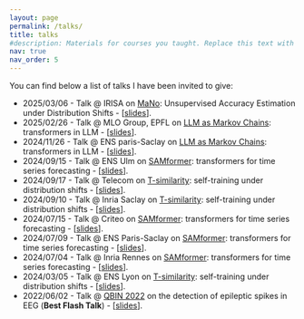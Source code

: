 ```yaml
---
layout: page
permalink: /talks/
title: talks
#description: Materials for courses you taught. Replace this text with your description.
nav: true
nav_order: 5
---
```


You can find below a list of talks I have been invited to give:
- 2025/03/06 - Talk @ IRISA on <a href="https://arxiv.org/pdf/2405.18979">MaNo</a>: Unsupervised Accuracy Estimation under Distribution Shifts - [<a href="/assets/pdf/Presentation_NeurIPS_2024_Obelix_Seminar.pdf">slides</a>]. 
- 2025/02/26 - Talk @ MLO Group, EPFL on <a href="https://arxiv.org/pdf/2410.02724">LLM as Markov Chains</a>: transformers in LLM - [<a href="https://drive.google.com/file/d/1JDrVP7tcH421A8aQ6KmfgybneoZ_WRhX/view?usp=sharing">slides</a>]. 
- 2024/11/26 - Talk @ ENS paris-Saclay on <a href="https://arxiv.org/pdf/2410.02724">LLM as Markov Chains</a>: transformers in LLM - [<a href="https://drive.google.com/file/d/1Zid7be_O1kM8uvO88yLVxIInWLRIkwT-/view?usp=sharing">slides</a>]. 
- 2024/09/15 - Talk @ ENS Ulm on <a href="https://arxiv.org/pdf/2402.10198">SAMformer</a>: transformers for time series forecasting - [<a href="/assets/pdf/Presentation_ICML_2024_CDS_ENS_Ulm_17_09_2024.pdf">slides</a>]. 
- 2024/09/17 - Talk @ Telecom on <a href="https://arxiv.org/pdf/2310.14814"> T-similarity</a>: self-training under distribution shifts - [<a href="/assets/pdf/Presentation_AISTATS_2024_DIG_Telecom_24_09_2024.pdf">slides</a>].
- 2024/09/10 - Talk @ Inria Saclay on <a href="https://arxiv.org/pdf/2310.14814"> T-similarity</a>: self-training under distribution shifts - [<a href="/assets/pdf/Presentation_AISTATS_2024_INRIA_SODA_MIND_10_09_2024.pdf">slides</a>].
- 2024/07/15 - Talk @ Criteo on <a href="https://arxiv.org/pdf/2402.10198">SAMformer</a>: transformers for time series forecasting - [<a href="/assets/pdf/Presentation_ICML_2024_Criteo_15_07_2024.pdf">slides</a>]. 
- 2024/07/09 - Talk @ ENS Paris-Saclay on <a href="https://arxiv.org/pdf/2402.10198">SAMformer</a>: transformers for time series forecasting - [<a href="/assets/pdf/Presentation_ICML_2024_Centre_Borelli_09_07_2024.pdf">slides</a>]. 
- 2024/07/04 - Talk @ Inria Rennes on <a href="https://arxiv.org/pdf/2402.10198">SAMformer</a>: transformers for time series forecasting - [<a href="/assets/pdf/Presentation_ICML_2024_INRIA_MALT_04_07_2024.pdf">slides</a>]. 
- 2024/03/05 - Talk @ ENS Lyon on <a href="https://arxiv.org/pdf/2310.14814"> T-similarity</a>: self-training under distribution shifts - [<a href="/assets/pdf/Presentation_AISTATS_2024_MLSP_ENS_Lyon_05_03_2024.pdf">slides</a>].
- 2022/06/02 - Talk @ <a href="https://event.fourwaves.com/qbinscientificday2022/pages">QBIN 2022</a> on the detection of epileptic spikes in EEG (**Best Flash Talk**) - [<a href="/assets/pdf/Presentation_QBIN_2022.pdf">slides</a>].
